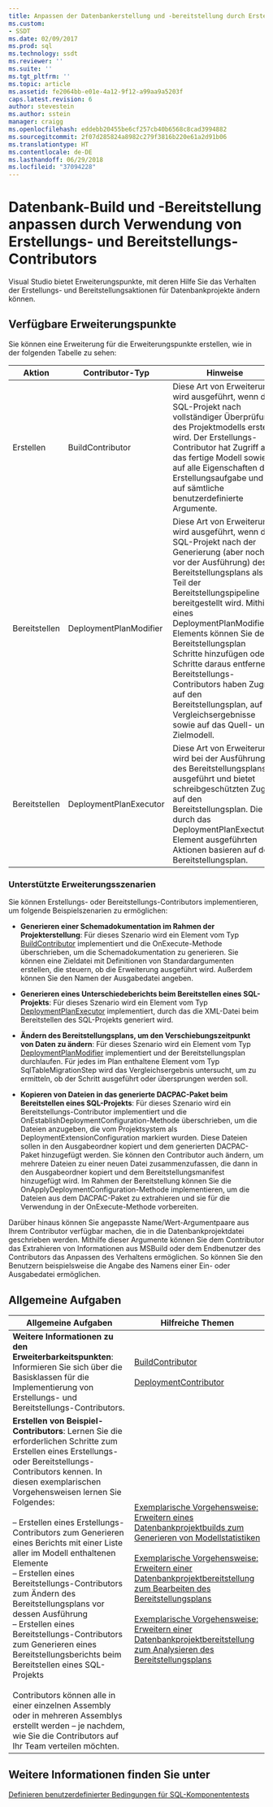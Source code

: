 ```yaml
---
title: Anpassen der Datenbankerstellung und -bereitstellung durch Erstellungs- und Bereitstellungs-Contributors | Microsoft-Dokumentation
ms.custom:
- SSDT
ms.date: 02/09/2017
ms.prod: sql
ms.technology: ssdt
ms.reviewer: ''
ms.suite: ''
ms.tgt_pltfrm: ''
ms.topic: article
ms.assetid: fe2064bb-e01e-4a12-9f12-a99aa9a5203f
caps.latest.revision: 6
author: stevestein
ms.author: sstein
manager: craigg
ms.openlocfilehash: eddebb20455be6cf257cb40b6568c8cad3994882
ms.sourcegitcommit: 2f07d285824a8982c279f3816b220e61a2d91b06
ms.translationtype: HT
ms.contentlocale: de-DE
ms.lasthandoff: 06/29/2018
ms.locfileid: "37094228"
---
```

# <a name="customize-database-build-and-deployment-by-using-build-and-deployment-contributors"></a>Datenbank-Build und -Bereitstellung anpassen durch Verwendung von Erstellungs- und Bereitstellungs-Contributors
Visual Studio bietet Erweiterungspunkte, mit deren Hilfe Sie das Verhalten der Erstellungs- und Bereitstellungsaktionen für Datenbankprojekte ändern können.  
  
## <a name="available-extensibility-points"></a>Verfügbare Erweiterungspunkte  
Sie können eine Erweiterung für die Erweiterungspunkte erstellen, wie in der folgenden Tabelle zu sehen:  
  
|**Aktion**|**Contributor-Typ**|**Hinweise**|  
|--------------|------------------------|-------------|  
|Erstellen|BuildContributor|Diese Art von Erweiterung wird ausgeführt, wenn das SQL-Projekt nach vollständiger Überprüfung des Projektmodells erstellt wird. Der Erstellungs-Contributor hat Zugriff auf das fertige Modell sowie auf alle Eigenschaften der Erstellungsaufgabe und auf sämtliche benutzerdefinierte Argumente.|  
|Bereitstellen|DeploymentPlanModifier|Diese Art von Erweiterung wird ausgeführt, wenn das SQL-Projekt nach der Generierung (aber noch vor der Ausführung) des Bereitstellungsplans als Teil der Bereitstellungspipeline bereitgestellt wird. Mithilfe eines DeploymentPlanModifier-Elements können Sie dem Bereitstellungsplan Schritte hinzufügen oder Schritte daraus entfernen. Bereitstellungs-Contributors haben Zugriff auf den Bereitstellungsplan, auf die Vergleichsergebnisse sowie auf das Quell- und Zielmodell.|  
|Bereitstellen|DeploymentPlanExecutor|Diese Art von Erweiterung wird bei der Ausführung des Bereitstellungsplans ausgeführt und bietet schreibgeschützten Zugriff auf den Bereitstellungsplan. Die durch das DeploymentPlanExectutor-Element ausgeführten Aktionen basieren auf dem Bereitstellungsplan.|  
  
### <a name="supported-extensibility-scenarios"></a>Unterstützte Erweiterungsszenarien  
Sie können Erstellungs- oder Bereitstellungs-Contributors implementieren, um folgende Beispielszenarien zu ermöglichen:  
  
-   **Generieren einer Schemadokumentation im Rahmen der Projekterstellung**: Für dieses Szenario wird ein Element vom Typ [BuildContributor](http://msdn.microsoft.com/en-us/library/microsoft.sqlserver.dac.deployment.buildcontributor.aspx) implementiert und die OnExecute-Methode überschrieben, um die Schemadokumentation zu generieren. Sie können eine Zieldatei mit Definitionen von Standardargumenten erstellen, die steuern, ob die Erweiterung ausgeführt wird. Außerdem können Sie den Namen der Ausgabedatei angeben.  
  
-   **Generieren eines Unterschiedeberichts beim Bereitstellen eines SQL-Projekts**: Für dieses Szenario wird ein Element vom Typ [DeploymentPlanExecutor](http://msdn.microsoft.com/en-us/library/microsoft.sqlserver.dac.deployment.deploymentplanexecutor.aspx) implementiert, durch das die XML-Datei beim Bereitstellen des SQL-Projekts generiert wird.  
  
-   **Ändern des Bereitstellungsplans, um den Verschiebungszeitpunkt von Daten zu ändern**: Für dieses Szenario wird ein Element vom Typ [DeploymentPlanModifier](http://msdn.microsoft.com/en-us/library/microsoft.sqlserver.dac.deployment.deploymentplanmodifier.aspx) implementiert und der Bereitstellungsplan durchlaufen. Für jedes im Plan enthaltene Element vom Typ SqlTableMigrationStep wird das Vergleichsergebnis untersucht, um zu ermitteln, ob der Schritt ausgeführt oder übersprungen werden soll.  
  
-   **Kopieren von Dateien in das generierte DACPAC-Paket beim Bereitstellen eines SQL-Projekts**: Für dieses Szenario wird ein Bereitstellungs-Contributor implementiert und die OnEstablishDeploymentConfiguration-Methode überschrieben, um die Dateien anzugeben, die vom Projektsystem als DeploymentExtensionConfiguration markiert wurden. Diese Dateien sollen in den Ausgabeordner kopiert und dem generierten DACPAC-Paket hinzugefügt werden. Sie können den Contributor auch ändern, um mehrere Dateien zu einer neuen Datei zusammenzufassen, die dann in den Ausgabeordner kopiert und dem Bereitstellungsmanifest hinzugefügt wird. Im Rahmen der Bereitstellung können Sie die OnApplyDeploymentConfiguration-Methode implementieren, um die Dateien aus dem DACPAC-Paket zu extrahieren und sie für die Verwendung in der OnExecute-Methode vorbereiten.  
  
Darüber hinaus können Sie angepasste Name/Wert-Argumentpaare aus Ihrem Contributor verfügbar machen, die in die Datenbankprojektdatei geschrieben werden. Mithilfe dieser Argumente können Sie dem Contributor das Extrahieren von Informationen aus MSBuild oder dem Endbenutzer des Contributors das Anpassen des Verhaltens ermöglichen. So können Sie den Benutzern beispielsweise die Angabe des Namens einer Ein- oder Ausgabedatei ermöglichen.  
  
## <a name="common-tasks"></a>Allgemeine Aufgaben  
  
|**Allgemeine Aufgaben**|**Hilfreiche Themen**|  
|--------------------|--------------------------|  
|**Weitere Informationen zu den Erweiterbarkeitspunkten**: Informieren Sie sich über die Basisklassen für die Implementierung von Erstellungs- und Bereitstellungs-Contributors.|[BuildContributor](http://msdn.microsoft.com/en-us/library/microsoft.sqlserver.dac.deployment.buildcontributor.aspx)<br /><br />[DeploymentContributor](http://msdn.microsoft.com/en-us/library/microsoft.sqlserver.dac.deployment.deploymentcontributor.aspx)|  
|**Erstellen von Beispiel-Contributors**: Lernen Sie die erforderlichen Schritte zum Erstellen eines Erstellungs- oder Bereitstellungs-Contributors kennen. In diesen exemplarischen Vorgehensweisen lernen Sie Folgendes:<br /><br />–   Erstellen eines Erstellungs-Contributors zum Generieren eines Berichts mit einer Liste aller im Modell enthaltenen Elemente<br />–   Erstellen eines Bereitstellungs-Contributors zum Ändern des Bereitstellungsplans vor dessen Ausführung<br />–   Erstellen eines Bereitstellungs-Contributors zum Generieren eines Bereitstellungsberichts beim Bereitstellen eines SQL-Projekts<br /><br />Contributors können alle in einer einzelnen Assembly oder in mehreren Assemblys erstellt werden – je nachdem, wie Sie die Contributors auf Ihr Team verteilen möchten.|[Exemplarische Vorgehensweise: Erweitern eines Datenbankprojektbuilds zum Generieren von Modellstatistiken](../ssdt/walkthrough-extend-database-project-build-to-generate-model-statistics.md)<br /><br />[Exemplarische Vorgehensweise: Erweitern einer Datenbankprojektbereitstellung zum Bearbeiten des Bereitstellungsplans](../ssdt/walkthrough-extend-database-project-deployment-to-modify-the-deployment-plan.md)<br /><br />[Exemplarische Vorgehensweise: Erweitern einer Datenbankprojektbereitstellung zum Analysieren des Bereitstellungsplans](../ssdt/walkthrough-extend-database-project-deployment-to-analyze-the-deployment-plan.md)|  
  
## <a name="see-also"></a>Weitere Informationen finden Sie unter  
[Definieren benutzerdefinierter Bedingungen für SQL-Komponententests](http://msdn.microsoft.com/en-us/library/jj860449(v=vs.103).aspx)  
  
